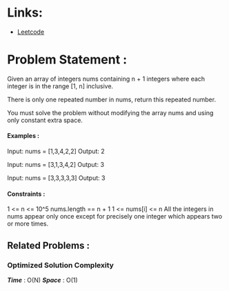 # Links:

- [Leetcode](https://leetcode.com/problems/find-the-duplicate-number/description/)

# Problem Statement :

Given an array of integers nums containing n + 1 integers where each integer is in the range [1, n] inclusive.

There is only one repeated number in nums, return this repeated number.

You must solve the problem without modifying the array nums and using only constant extra space.

#### Examples :

Input: nums = [1,3,4,2,2]
Output: 2

Input: nums = [3,1,3,4,2]
Output: 3

Input: nums = [3,3,3,3,3]
Output: 3

#### Constraints :

1 <= n <= 10^5
nums.length == n + 1
1 <= nums[i] <= n
All the integers in nums appear only once except for precisely one integer which appears two or more times.



## Related Problems :


### Optimized Solution Complexity

**_Time_** : O(N)
**_Space_** : O(1)